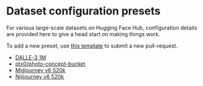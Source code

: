 # Dataset configuration presets

For various large-scale datasets on Hugging Face Hub, configuration details are provided here to give a head start on making things work.

To add a new preset, use [this template](/documentation/data_presets/preset.md) to submit a new pull-request.

- [DALLE-3 1M](/documentation/data_presets/preset_dalle3.md)
- [ptx0/photo-concept-bucket](/documentation/data_presets/preset_pexels.md)
- [Midjourney v6 520k](/documentation/data_presets/preset_midjourney.md)
- [Nijijourney v6 520k](/documentation/data_presets/preset_nijijourney.md)